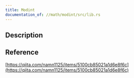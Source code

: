 ```yaml
---
title: Modint
documentation_of: //math/modint/src/lib.rs
---
```


## Description

## Reference

[https://qiita.com/namn1125/items/5100cb85021a1d6e8f6c](https://qiita.com/namn1125/items/5100cb85021a1d6e8f6c)
